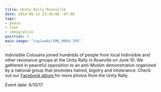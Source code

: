 ```yaml
---
title: Unity Rally Roseville
date: 2014-06-13 23:36:00 -07:00
tags:
- peace
- love
- immigration
position: 1
main-image: "/uploads/IMG_0069.JPG"
---
```


Indivisible Colusans joined hundreds of people from local Indivisible and other resistance groups at the Unity Rally in Roseville on June 10. We gathered in peaceful opposition to an anti-Muslim demonstration organized by a national group that promotes hatred, bigotry and intolerance. Check out our [Facebook album ](https://www.facebook.com/pg/IndivisibleColusa/photos/?tab=album&album_id=1850784338369244)for more photos from the Unity Rally.

Event date: 6/10/17
